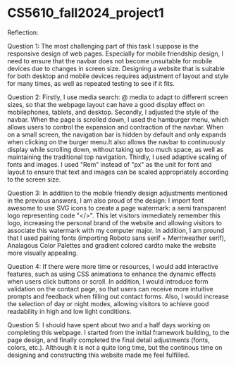# CS5610_fall2024_project1
Reflection:

Question 1: The most challenging part of this task I suppose is the responsive design of web pages. Especially for mobile friendship design, I need to ensure that the navbar does not become unsuitable for mobile devices due to changes in screen size. Designing a website that is suitable for both desktop and mobile devices requires adjustment of layout and style for many times, as well as repeated testing to see if it fits. 

Question 2: Firstly, I use media search: @ media to adapt to different screen sizes, so that the webpage layout can have a good display effect on mobilephones, tablets, and desktop. Secondly, I adjusted the style of the navbar. When the page is scrolled down, I used the hamburger menu, which allows users to control the expansion and contraction of the navbar. When on a small screen, the navigation bar is hidden by default and only expands when clicking on the burger menu.It also allows the navbar to continuously display while scrolling down, without taking up too much space, as well as maintaining the traditional top navigation. Thirdly, I used adaptive scaling of fonts and images. I used "Rem" instead of "px" as the unit for font and layout to ensure that text and images can be scaled appropriately according to the screen size.

Question 3: In addition to the mobile friendly design adjustments mentioned in the previous answers, I am also proud of the design: I import font awesome to use SVG icons to create a page watermark: a semi transparent logo representing code "</>". This let visitors immediately remember this logo, increasing the personal brand of the website and allowing visitors to associate this watermark with my computer major. In addition, I am pround that I used pairing fonts (importing Roboto sans serif + Merriweather serif), Analagous Color Palettes and gradient colored cardto make the website more visually appealing.

Question 4: If there were more time or resources, I would add interactive features, such as using CSS animations to enhance the dynamic effects when users click buttons or scroll. In addition, I would introduce form validation on the contact page, so that users can receive more intuitive prompts and feedback when filling out contact forms. Also, I would increase the selection of day or night modes, allowing visitors to achieve good readability in high and low light conditions.

Question 5: I should have spent about two and a half days working on completing this webpage. I started from the initial framework building, to the page design, and finally completed the final detail adjustments (fonts, colors, etc.). Although it is not a quite long time, but the continous time on designing and constructing this website made me feel fulfilled.

